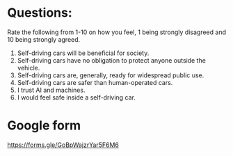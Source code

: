 # Questions: 
Rate the following from 1-10 on how you feel, 1 being strongly disagreed and 10 being strongly agreed.
1. Self-driving cars will be beneficial for society. 
2. Self-driving cars have no obligation to protect anyone outside the vehicle. 
3. Self-driving cars are, generally, ready for widespread public use. 
4. Self-driving cars are safer than human-operated cars. 
5. I trust AI and machines.
6. I would feel safe inside a self-driving car.

# Google form
https://forms.gle/GoBpWajzrYar5F6M6 